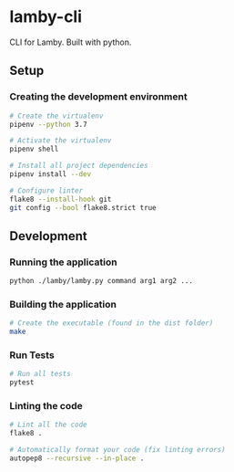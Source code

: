 # lamby-cli

CLI for Lamby. Built with python.

## Setup

### Creating the development environment

```bash
# Create the virtualenv
pipenv --python 3.7

# Activate the virtualenv
pipenv shell

# Install all project dependencies
pipenv install --dev

# Configure linter
flake8 --install-hook git
git config --bool flake8.strict true
```

## Development

### Running the application

```bash
python ./lamby/lamby.py command arg1 arg2 ...
```

### Building the application

```bash
# Create the executable (found in the dist folder)
make
```

### Run Tests

```bash
# Run all tests
pytest
```

### Linting the code

```bash
# Lint all the code
flake8 .
```

```bash
# Automatically format your code (fix linting errors)
autopep8 --recursive --in-place .
```
